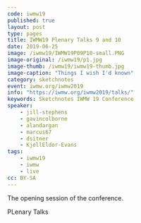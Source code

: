 ```yaml
---
code: iwmw19
published: true
layout: post
type: pages
title: IWMW19 Plenary Talks 9 and 10
date: 2019-06-25
image: /iwmw19/IWMW19P09P10-small.PNG
image-original: /iwmw19/p1.jpg
image-thumb: /iwmw19/iwmw19-thumb.jpg
image-caption: "Things I wish I'd known"
category: sketchnotes
event: iwmw.org/iwmw2019
info: "https://iwmw.org/iwmw2019/talks/"
keywords: Sketchnotes IWMW 19 Conference
speaker: 
    - jill-stephens
    - gavincolborne
    - alandargan
    - marcus67
    - dsitner
    - KjellEldor-Evans
tags:
    - iwmw19
    - iwmw
    - live
cc: BY-SA
---
```

The opening session of the conference.

PLenary Talks
